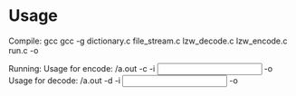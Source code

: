 # Usage
Compile: gcc gcc -g dictionary.c file_stream.c lzw_decode.c lzw_encode.c run.c -o <output name>

Running: Usage for encode: /a.out -c -i <input file> -o <output file>
         Usage for decode: /a.out -d -i <input file> -o <output file>
